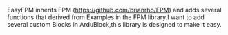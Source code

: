 EasyFPM inherits FPM (https://github.com/brianrho/FPM) and adds several functions that derived from Examples in the FPM library.I want to add several custom Blocks in ArduBlock,this library is designed to make it easy.